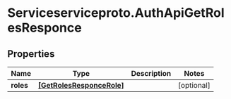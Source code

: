 # Serviceserviceproto.AuthApiGetRolesResponce

## Properties
Name | Type | Description | Notes
------------ | ------------- | ------------- | -------------
**roles** | [**[GetRolesResponceRole]**](GetRolesResponceRole.md) |  | [optional] 


